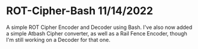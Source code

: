 # ROT-Cipher-Bash  11/14/2022
A simple ROT Cipher Encoder and Decoder using Bash.
I've also now added a simple Atbash Cipher converter, as well as a Rail Fence Encoder, though I'm still working on a Decoder for that one.
